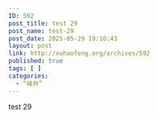 ```yaml
---
ID: 592
post_title: test 29
post_name: test-29
post_date: 2025-05-29 19:10:43
layout: post
link: http://xuhaofeng.org/archives/592
published: true
tags: [ ]
categories:
  - “峰外”
---
```

test 29